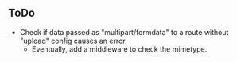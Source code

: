 ## ToDo

- Check if data passed as "multipart/formdata" to a route without "upload" config causes an error.
    - Eventually, add a middleware to check the mimetype.
